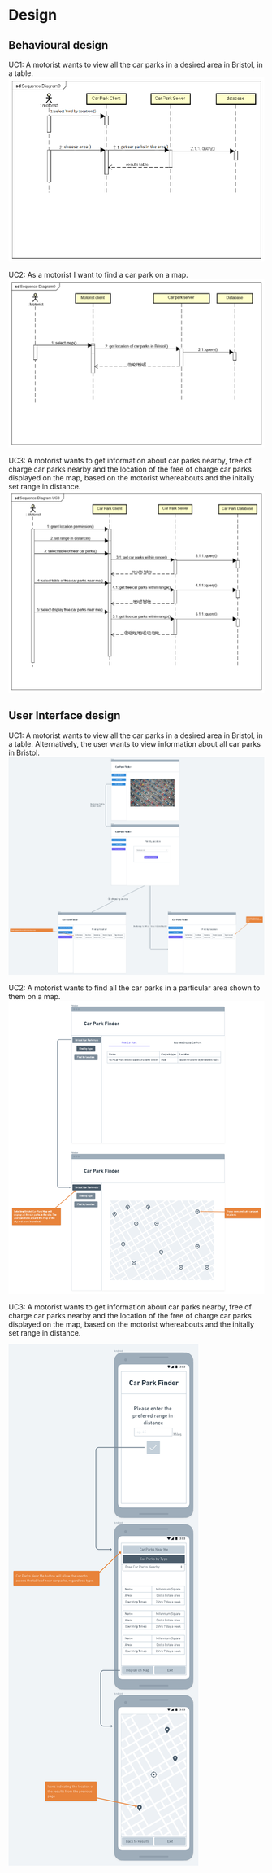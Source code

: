 # Design

## Behavioural design
UC1: A motorist wants to view all the car parks in a desired area in Bristol, in a table. 
![Insert your Interaction/Sequence Diagrams for each use-case here.](images/sequenceDiagramUC1.png)

UC2: As a motorist I want to find a car park on a map.
![Insert your Interaction/Sequence Diagrams for each use-case here.](images/Sequence-Diagram-UC2.png)

UC3: A motorist wants to get information about car parks nearby, free of charge car parks nearby and the location of the free of charge car parks displayed on the map, based on the motorist whereabouts and the initally set range in distance.
![Insert your Interaction/Sequence Diagrams for each use-case here.](images/SequenceDiagramUC3.png)

## User Interface design
UC1: A motorist wants to view all the car parks in a desired area in Bristol, in a table. Alternatively, the user wants to view information about all car parks in Bristol.
![Insert your wireframe screenshots for each use-case here](images/uc1wireframe.png)



UC2: A motorist wants to find all the car parks in a particular area shown to them on a map.
![Insert your wireframe screenshots for each use-case here](images/Connor_wireframe_CarParkFinder.png)

UC3: A motorist wants to get information about car parks nearby, free of charge car parks nearby and the location of the free of charge car parks displayed on the map, based on the motorist whereabouts and the initally set range in distance.

![Insert your wireframe screenshots for each use-case here](images/WireframeUC3.png)
